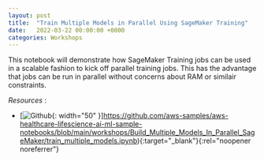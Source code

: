 ```yaml
---
layout: post
title:  "Train Multiple Models in Parallel Using SageMaker Training"
date:   2022-03-22 00:00:00 +0000
categories: Workshops
---
```


This notebook will demonstrate how SageMaker Training jobs can be used in a scalable fashion to kick off parallel training jobs. This has the advantage that jobs can be run in parallel without concerns about RAM or similair constraints.


*Resources* :

* [![Github](https://github.githubassets.com/images/modules/logos_page/GitHub-Mark.png){: width="50" }]https://github.com/aws-samples/aws-healthcare-lifescience-ai-ml-sample-notebooks/blob/main/workshops/Build_Multiple_Models_In_Parallel_SageMaker/train_multiple_models.ipynb){:target="_blank"}{:rel="noopener noreferrer"}
